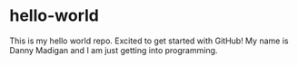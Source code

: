 # hello-world
This is my hello world repo. Excited to get started with GitHub!
My name is Danny Madigan and I am just getting into programming.
